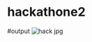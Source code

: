 # hackathone2
#output
![hack jpg](https://user-images.githubusercontent.com/120176182/210528434-e7e3cc38-5c31-490d-b30a-35316d08c08b.png)
